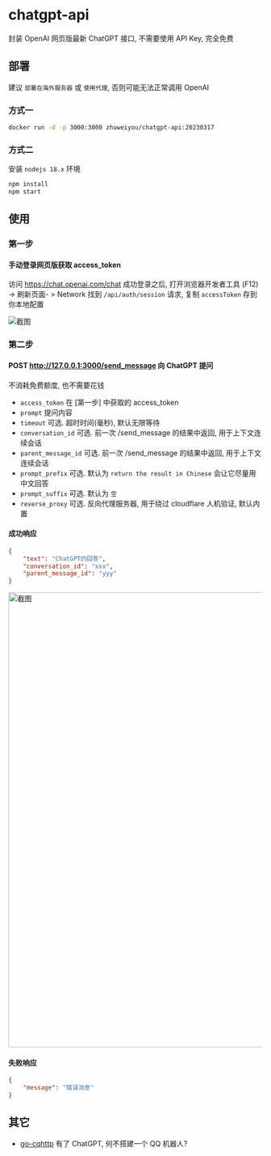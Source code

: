 # chatgpt-api

封装 OpenAI 网页版最新 ChatGPT 接口, 不需要使用 API Key, 完全免费

## 部署

建议 `部署在海外服务器` 或 `使用代理`, 否则可能无法正常调用 OpenAI

### 方式一

```bash
docker run -d -p 3000:3000 zhuweiyou/chatgpt-api:20230317
```

### 方式二

安装 `nodejs 18.x` 环境

```bash
npm install
npm start
```

## 使用

### 第一步

#### 手动登录网页版获取 access_token

访问 <https://chat.openai.com/chat> 成功登录之后, 打开浏览器开发者工具 (F12) -> 刷新页面- > Network 找到 `/api/auth/session` 请求, 复制 `accessToken` 存到你本地配置

![截图](https://user-images.githubusercontent.com/8413791/225305658-188ec53c-c3ee-4ec6-9306-9ff9ce2c94af.png)

### 第二步

#### POST <http://127.0.0.1:3000/send_message> 向 ChatGPT 提问

不消耗免费额度, 也不需要花钱

-   `access_token` 在 [第一步] 中获取的 access_token
-   `prompt` 提问内容
-   `timeout` 可选. 超时时间(毫秒), 默认无限等待
-   `conversation_id` 可选. 前一次 /send_message 的结果中返回, 用于上下文连续会话
-   `parent_message_id` 可选. 前一次 /send_message 的结果中返回, 用于上下文连续会话
-   `prompt_prefix` 可选. 默认为 `return the result in Chinese` 会让它尽量用中文回答
-   `prompt_suffix` 可选. 默认为 `空`
-   `reverse_proxy` 可选. 反向代理服务器, 用于绕过 cloudflare 人机验证, 默认内置

#### 成功响应

```json
{
    "text": "ChatGPT的回答",
    "conversation_id": "xxx",
    "parent_message_id": "yyy"
}
```

<img width="900" alt="截图" src="https://user-images.githubusercontent.com/8413791/226363534-5c856f41-1acb-4615-bcbd-b169d3f294e1.png">

#### 失败响应

```json
{
    "message": "错误消息"
}
```

## 其它

-   [go-cqhttp](https://github.com/go-cqhttp) 有了 ChatGPT, 何不搭建一个 QQ 机器人?
